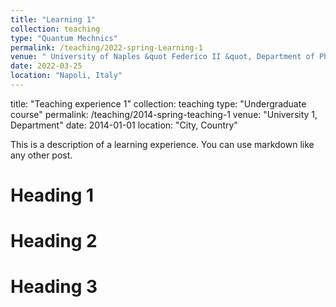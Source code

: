 ```yaml
---
title: "Learning 1"
collection: teaching
type: "Quantum Mechnics"
permalink: /teaching/2022-spring-Learning-1
venue: " University of Naples &quot Federico II &quot, Department of Physics"
date: 2022-03-25
location: "Napoli, Italy"
---
```

title: "Teaching experience 1"
collection: teaching
type: "Undergraduate course"
permalink: /teaching/2014-spring-teaching-1
venue: "University 1, Department"
date: 2014-01-01
location: "City, Country"


This is a description of a learning experience. You can use markdown like any other post.

Heading 1
======

Heading 2
======

Heading 3
======
